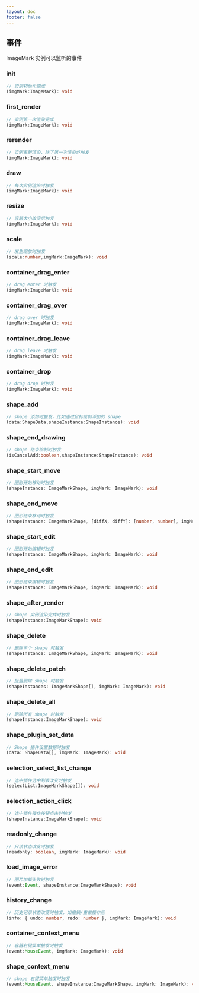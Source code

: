 ```yaml
---
layout: doc
footer: false
---
```


## 事件

ImageMark 实例可以监听的事件

### init

```ts
// 实例初始化完成
(imgMark:ImageMark): void
```

### first_render

```ts
// 实例第一次渲染完成
(imgMark:ImageMark): void
```

### rerender

```ts
// 实例重新渲染，除了第一次渲染外触发
(imgMark:ImageMark): void
```

### draw

```ts
// 每次实例渲染时触发
(imgMark:ImageMark): void
```

### resize

```ts
// 容器大小改变后触发
(imgMark:ImageMark): void
```

### scale

```ts
// 发生缩放时触发
(scale:number,imgMark:ImageMark): void
```

### container_drag_enter

```ts
// drag enter 时触发
(imgMark:ImageMark): void
```

### container_drag_over

```ts
// drag over 时触发
(imgMark:ImageMark): void
```

### container_drag_leave

```ts
// drag leave 时触发
(imgMark:ImageMark): void
```

### container_drop

```ts
// drag drop 时触发
(imgMark:ImageMark): void
```

### shape_add

```ts
// shape 添加时触发，比如通过鼠标绘制添加的 shape
(data:ShapeData,shapeInstance:ShapeInstance): void
```

### shape_end_drawing

```ts
// shape 结束绘制时触发
(isCancelAdd:boolean,shapeInstance:ShapeInstance): void
```

### shape_start_move

```ts
// 图形开始移动时触发
(shapeInstance: ImageMarkShape, imgMark: ImageMark): void
```

### shape_end_move

```ts
// 图形结束移动时触发
(shapeInstance: ImageMarkShape, [diffX, diffY]: [number, number], imgMark: ImageMark): void
```

### shape_start_edit

```ts
// 图形开始编辑时触发
(shapeInstance: ImageMarkShape, imgMark: ImageMark): void
```

### shape_end_edit

```ts
// 图形结束编辑时触发
(shapeInstance: ImageMarkShape, imgMark: ImageMark): void
```

### shape_after_render

```ts
// shape 实例渲染完成时触发
(shapeInstance:ImageMarkShape): void
```

### shape_delete

```ts
// 删除单个 shape 时触发
(shapeInstance: ImageMarkShape, imgMark: ImageMark): void
```

### shape_delete_patch

```ts
// 批量删除 shape 时触发
(shapeInstances: ImageMarkShape[], imgMark: ImageMark): void
```

### shape_delete_all

```ts
// 删除所有 shape 时触发
(shapeInstance:ImageMarkShape): void
```

### shape_plugin_set_data

```ts
// Shape 插件设置数据时触发
(data: ShapeData[], imgMark: ImageMark): void
```

### selection_select_list_change

```ts
// 选中插件选中列表改变时触发
(selectList:ImageMarkShape[]): void
```

### selection_action_click

```ts
// 选中插件操作按钮点击时触发
(shapeInstance:ImageMarkShape): void
```

### readonly_change

```ts
// 只读状态改变时触发
(readonly: boolean, imgMark: ImageMark): void
```

### load_image_error

```ts
// 图片加载失败时触发
(event:Event, shapeInstance:ImageMarkShape): void
```

### history_change

```ts
// 历史记录状态改变时触发，如撤销/重做操作后
(info: { undo: number, redo: number }, imgMark: ImageMark): void
```

### container_context_menu

```ts
// 容器右键菜单触发时触发
(event:MouseEvent, imgMark: ImageMark): void
```

### shape_context_menu

```ts
// shape 右键菜单触发时触发
(event:MouseEvent, shapeInstance:ImageMarkShape, imgMark: ImageMark): void
```
